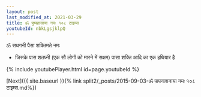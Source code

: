 ```yaml
---
layout: post
last_modified_at: 2021-03-29
title: ॐ पुष्पहासाया नमः १०८ टाइम्स
youtubeId: nbkLgsjklpQ
---
```

 
 
 ॐ सथगनी पैसा शक्तिमते नमः  
 
 -  जिसके पास शतघ्नी (एक सौ लोगों को मारने में सक्षम) पासा शक्ति आदि का एक हथियार है 
 
  
 
  
 
 
 
 
 
 


{% include youtubePlayer.html id=page.youtubeId %}
 
[Next]({{ site.baseurl }}{% link  split2/_posts/2015-09-03-ॐ पापनाशनाया नमः १०८ टाइम्स.md%})
 
